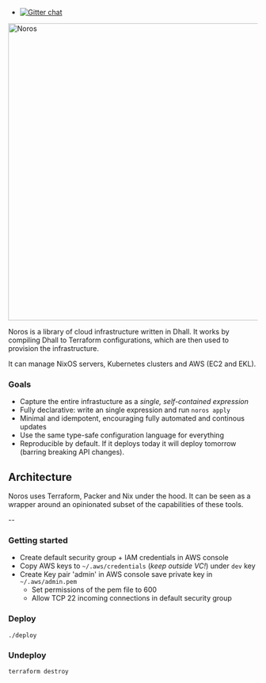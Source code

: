 - [![Gitter chat](https://badges.gitter.im/hashicorp-terraform/Lobby.png)](https://gitter.im/hashicorp-terraform/Lobby)

<img alt="Noros" src="https://dl.dropboxusercontent.com/s/aig30sypi5avyul/noros_logo.png" width="600">

Noros is a library of cloud infrastructure written in Dhall. It works by compiling Dhall to Terraform configurations, which are then used to provision the infrastructure.

It can manage NixOS servers, Kubernetes clusters and AWS (EC2 and EKL).


### Goals
- Capture the entire infrastucture as a *single, self-contained expression*
- Fully declarative: write an single expression and run `noros apply`
- Minimal and idempotent, encouraging fully automated and continous updates
- Use the same type-safe configuration language for everything
- Reproducible by default. If it deploys today it will deploy tomorrow (barring breaking API changes).

## Architecture

Noros uses Terraform, Packer and Nix under the hood. It can be seen as a wrapper around an opinionated subset of the capabilities of these tools.


--

### Getting started

- Create default security group + IAM credentials in AWS console
- Copy AWS keys to `~/.aws/credentials` (*keep outside VC!*) under `dev` key
- Create Key pair 'admin' in AWS console save private key in `~/.aws/admin.pem`
  - Set permissions of the pem file to 600
  - Allow TCP 22 incoming connections in default security group

### Deploy

    ./deploy

### Undeploy

    terraform destroy
